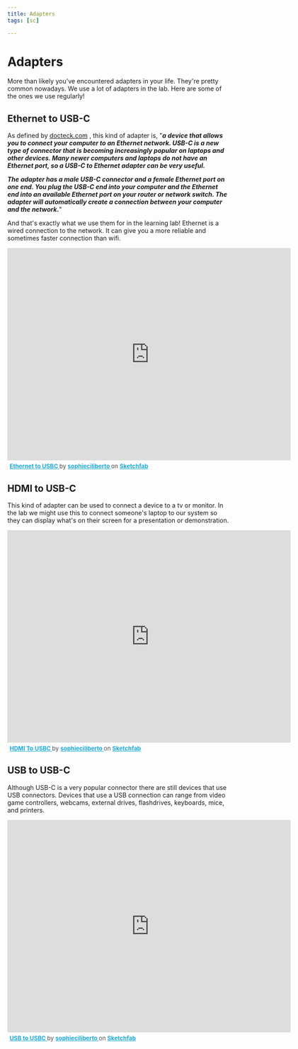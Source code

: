 ```yaml
---
title: Adapters
tags: [sc]

---
```


# Adapters 

More than likely you've encountered adapters in your life. They're pretty common nowadays. We use a lot of adapters in the lab. Here are some of the ones we use regularly!

## Ethernet to USB-C

As defined by [docteck.com](https://www.dockteck.com/blogs/editors-picks/what-is-a-usb-c-to-ethernet-adapter) , this kind of adapter is, "***a device that allows you to connect your computer to an Ethernet network. USB-C is a new type of connector that is becoming increasingly popular on laptops and other devices. Many newer computers and laptops do not have an Ethernet port, so a USB-C to Ethernet adapter can be very useful.***

***The adapter has a male USB-C connector and a female Ethernet port on one end. You plug the USB-C end into your computer and the Ethernet end into an available Ethernet port on your router or network switch. The adapter will automatically create a connection between your computer and the network.***"

And that's exactly what we use them for in the learning lab! Ethernet is a wired connection to the network. It can give you a more reliable and sometimes faster connection than wifi. 

<div class="sketchfab-embed-wrapper"> <iframe title="Ethernet to USBC" frameborder="0" allowfullscreen mozallowfullscreen="true" webkitallowfullscreen="true" allow="autoplay; fullscreen; xr-spatial-tracking" xr-spatial-tracking execution-while-out-of-viewport execution-while-not-rendered web-share width="640" height="480" src="https://sketchfab.com/models/2d70a83fef044cf89d57c771a02b4474/embed"> </iframe> <p style="font-size: 13px; font-weight: normal; margin: 5px; color: #4A4A4A;"> <a href="https://sketchfab.com/3d-models/ethernet-to-usbc-2d70a83fef044cf89d57c771a02b4474?utm_medium=embed&utm_campaign=share-popup&utm_content=2d70a83fef044cf89d57c771a02b4474" target="_blank" rel="nofollow" style="font-weight: bold; color: #1CAAD9;"> Ethernet to USBC </a> by <a href="https://sketchfab.com/sophieciliberto?utm_medium=embed&utm_campaign=share-popup&utm_content=2d70a83fef044cf89d57c771a02b4474" target="_blank" rel="nofollow" style="font-weight: bold; color: #1CAAD9;"> sophieciliberto </a> on <a href="https://sketchfab.com?utm_medium=embed&utm_campaign=share-popup&utm_content=2d70a83fef044cf89d57c771a02b4474" target="_blank" rel="nofollow" style="font-weight: bold; color: #1CAAD9;">Sketchfab</a></p></div>

## HDMI to USB-C

This kind of adapter can be used to connect a device to a tv or monitor. In the lab we might use this to connect someone's laptop to our system so they can display what's on their screen for a presentation or demonstration. 

<div class="sketchfab-embed-wrapper"> <iframe title="HDMI To USBC" frameborder="0" allowfullscreen mozallowfullscreen="true" webkitallowfullscreen="true" allow="autoplay; fullscreen; xr-spatial-tracking" xr-spatial-tracking execution-while-out-of-viewport execution-while-not-rendered web-share width="640" height="480" src="https://sketchfab.com/models/61777485c0614c76bfe54d7e73ae6faa/embed"> </iframe> <p style="font-size: 13px; font-weight: normal; margin: 5px; color: #4A4A4A;"> <a href="https://sketchfab.com/3d-models/hdmi-to-usbc-61777485c0614c76bfe54d7e73ae6faa?utm_medium=embed&utm_campaign=share-popup&utm_content=61777485c0614c76bfe54d7e73ae6faa" target="_blank" rel="nofollow" style="font-weight: bold; color: #1CAAD9;"> HDMI To USBC </a> by <a href="https://sketchfab.com/sophieciliberto?utm_medium=embed&utm_campaign=share-popup&utm_content=61777485c0614c76bfe54d7e73ae6faa" target="_blank" rel="nofollow" style="font-weight: bold; color: #1CAAD9;"> sophieciliberto </a> on <a href="https://sketchfab.com?utm_medium=embed&utm_campaign=share-popup&utm_content=61777485c0614c76bfe54d7e73ae6faa" target="_blank" rel="nofollow" style="font-weight: bold; color: #1CAAD9;">Sketchfab</a></p></div>

## USB to USB-C

Although USB-C is a very popular connector there are still devices that use USB connectors. Devices that use a USB connection can range from video game controllers, webcams, external drives, flashdrives, keyboards, mice, and printers.

<div class="sketchfab-embed-wrapper"> <iframe title="USB to USBC" frameborder="0" allowfullscreen mozallowfullscreen="true" webkitallowfullscreen="true" allow="autoplay; fullscreen; xr-spatial-tracking" xr-spatial-tracking execution-while-out-of-viewport execution-while-not-rendered web-share width="640" height="480" src="https://sketchfab.com/models/2045cddb545e4cd7b8c28545b44bd1b8/embed"> </iframe> <p style="font-size: 13px; font-weight: normal; margin: 5px; color: #4A4A4A;"> <a href="https://sketchfab.com/3d-models/usb-to-usbc-2045cddb545e4cd7b8c28545b44bd1b8?utm_medium=embed&utm_campaign=share-popup&utm_content=2045cddb545e4cd7b8c28545b44bd1b8" target="_blank" rel="nofollow" style="font-weight: bold; color: #1CAAD9;"> USB to USBC </a> by <a href="https://sketchfab.com/sophieciliberto?utm_medium=embed&utm_campaign=share-popup&utm_content=2045cddb545e4cd7b8c28545b44bd1b8" target="_blank" rel="nofollow" style="font-weight: bold; color: #1CAAD9;"> sophieciliberto </a> on <a href="https://sketchfab.com?utm_medium=embed&utm_campaign=share-popup&utm_content=2045cddb545e4cd7b8c28545b44bd1b8" target="_blank" rel="nofollow" style="font-weight: bold; color: #1CAAD9;">Sketchfab</a></p></div>